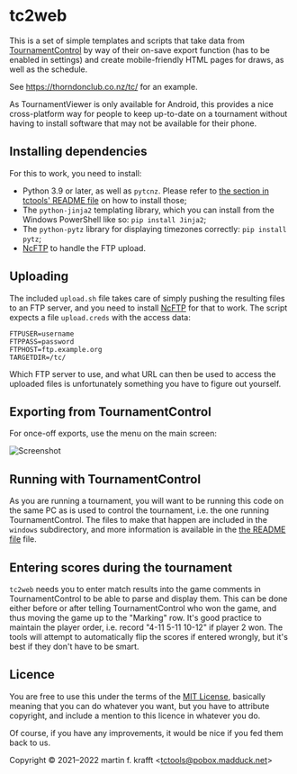 # tc2web

This is a set of simple templates and scripts that take data from
[TournamentControl](https://tournamentcontrol.dtkapiti.co.nz/) by way of their
on-save export function (has to be enabled in settings) and create
mobile-friendly HTML pages for draws, as well as the schedule.

See https://thorndonclub.co.nz/tc/ for an example.

As TournamentViewer is only available for Android, this provides a nice
cross-platform way for people to keep up-to-date on a tournament without
having to install software that may not be available for their phone.

## Installing dependencies

For this to work, you need to install:

* Python 3.9 or later, as well as `pytcnz`. Please refer to [the section in tctools' README file](https://github.com/madduck/tctools#python-and-pytcnz) on how to install those;
* The `python-jinja2` templating library, which you can install from the Windows PowerShell like so: `pip install Jinja2`;
* The `python-pytz` library for displaying timezones correctly: `pip install pytz`;
* [NcFTP](https://www.ncftp.com/download/) to handle the FTP upload.

## Uploading

The included `upload.sh` file takes care of simply pushing the resulting files
to an FTP server, and you need to install [NcFTP](https://www.ncftp.com/download/) for that to work. The script expects a file `upload.creds` with the access data:

```
FTPUSER=username
FTPPASS=password
FTPHOST=ftp.example.org
TARGETDIR=/tc/
```

Which FTP server to use, and what URL can then be used to access the uploaded files is unfortunately something you have to figure out yourself.

## Exporting from TournamentControl

For once-off exports, use the menu on the main screen:

![Screenshot](https://user-images.githubusercontent.com/195073/135780105-c88bf3be-5280-4ac8-ab62-4d1eefb7cd36.png)

## Running with TournamentControl

As you are running a tournament, you will want to be running this code on the same PC as is used to control the tournament, i.e. the one running TournamentControl. The files to make that happen are included in the `windows` subdirectory, and more information is available in the [the README file](https://github.com/madduck/tctools/blob/main/tc2web/windows/README.md) file.

## Entering scores during the tournament

`tc2web` needs you to enter match results into the game comments in TournamentControl to be able to parse and display them. This can be done either before or after telling TournamentControl who won the game, and thus moving the game up to the "Marking" row. It's good practice to maintain the player order, i.e. record "4-11 5-11 10-12" if player 2 won. The tools will attempt to automatically flip the scores if entered wrongly, but it's best if they don't have to be smart.

## Licence

You are free to use this under the terms of the [MIT
License](https://mit-license.org/), basically meaning that you can do whatever
you want, but you have to attribute copyright, and include a mention to this
licence in whatever you do.

Of course, if you have any improvements, it would be nice if you fed them back
to us.

Copyright © 2021–2022 martin f. krafft <<tctools@pobox.madduck.net>>
